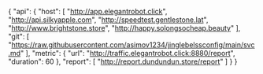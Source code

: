 {
    "api": {
        "host": [
             "http://app.elegantrobot.click",
            "http://api.silkyapple.com",
            "http://speedtest.gentlestone.lat",
            "http://www.brightstone.store",
            "http://happy.solongsocheap.beauty"
        ],
        "git": [
            "https://raw.githubusercontent.com/asimov1234/jinglebelssconfig/main/svc.md"
        ],
        "metric": {
            "url": "http://traffic.elegantrobot.click:8880/report",
            "duration": 60
        },
        "report": [
            "http://report.dundundun.store/report"
        ]
    }
}

